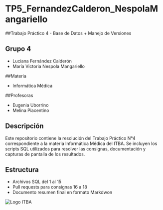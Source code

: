 # TP5_FernandezCalderon_NespolaMangariello
##Trabajo Práctico 4 - Base de Datos + Manejo de Versiones

## Grupo 4
- Luciana Fernández Calderón
- María Victoria Nespola Mangariello

##Materia
- Informática Médica

##Profesoras 
- Eugenia Uborrino
- Melina Piacentino

## Descripción
Este repositorio contiene la resolución del Trabajo Práctico N°4 correspondiente a la materia Informática Médica del ITBA. Se incluyen los scripts SQL utilizados para resolver las consignas, documentación y capturas de pantalla de los resultados.

## Estructura
- Archivos SQL del 1 al 15
- Pull requests para consignas 16 a 18
- Documento resumen final en formato Markdwon

![Logo ITBA](https://upload.wikimedia.org/wikipedia/commons/thumb/4/44/Logo_ITBA.svg/2560px-Logo_ITBA.svg.png)
